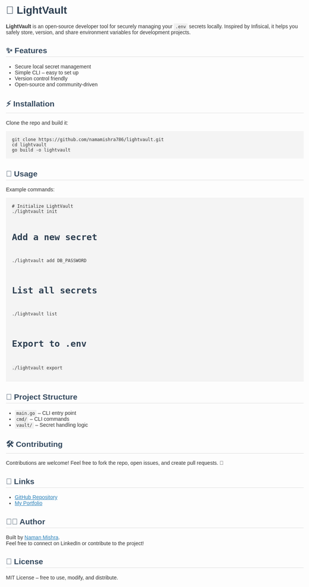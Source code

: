 <!DOCTYPE html>
<html lang="en">
<head>
  <meta charset="UTF-8" />
  <meta name="viewport" content="width=device-width, initial-scale=1.0"/>
  <title>LightVault – Secure .env Manager</title>
  <style>
    body {
      font-family: Arial, sans-serif;
      max-width: 800px;
      margin: 2rem auto;
      padding: 0 1rem;
      color: #333;
    }
    h1 {
      color: #2c3e50;
    }
    h2 {
      color: #34495e;
      border-bottom: 1px solid #ddd;
      padding-bottom: 4px;
    }
    pre {
      background: #f4f4f4;
      padding: 1rem;
      overflow-x: auto;
    }
    code {
      font-family: monospace;
      background: #f0f0f0;
      padding: 2px 4px;
    }
    a {
      color: #2980b9;
    }
  </style>
</head>
<body>
  <h1>🚀 LightVault</h1>
  <p><strong>LightVault</strong> is an open-source developer tool for securely managing your <code>.env</code> secrets locally. Inspired by Infisical, it helps you safely store, version, and share environment variables for development projects.</p>

  <h2>✨ Features</h2>
  <ul>
    <li>Secure local secret management</li>
    <li>Simple CLI – easy to set up</li>
    <li>Version control friendly</li>
    <li>Open-source and community-driven</li>
  </ul>

  <h2>⚡ Installation</h2>
  <p>Clone the repo and build it:</p>
  <pre><code>git clone https://github.com/namamishra786/lightvault.git
cd lightvault
go build -o lightvault</code></pre>

  <h2>🚀 Usage</h2>
  <p>Example commands:</p>
  <pre><code># Initialize LightVault
./lightvault init

# Add a new secret
./lightvault add DB_PASSWORD

# List all secrets
./lightvault list

# Export to .env
./lightvault export</code></pre>

  <h2>📂 Project Structure</h2>
  <ul>
    <li><code>main.go</code> – CLI entry point</li>
    <li><code>cmd/</code> – CLI commands</li>
    <li><code>vault/</code> – Secret handling logic</li>
  </ul>

  <h2>🛠️ Contributing</h2>
  <p>Contributions are welcome! Feel free to fork the repo, open issues, and create pull requests. 🙌</p>

  <h2>🔗 Links</h2>
  <ul>
    <li><a href="https://github.com/namamishra786/lightvault" target="_blank">GitHub Repository</a></li>
    <li><a href="https://namanmishra786.vercel.app/" target="_blank">My Portfolio</a></li>
  </ul>

  <h2>👨‍💻 Author</h2>
  <p>Built by <a href="https://www.linkedin.com/in/naman-mishra-5386a9227/" target="_blank">Naman Mishra</a>. <br/>
  Feel free to connect on LinkedIn or contribute to the project!</p>

  <h2>📜 License</h2>
  <p>MIT License – free to use, modify, and distribute.</p>
</body>
</html>
